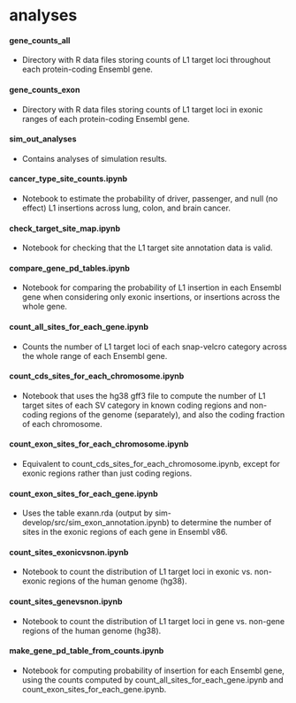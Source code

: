 # analyses

#### gene_counts_all
* Directory with R data files storing counts of L1 target loci throughout each protein-coding Ensembl gene.

#### gene_counts_exon
* Directory with R data files storing counts of L1 target loci in exonic ranges of each protein-coding Ensembl gene.

#### sim_out_analyses
* Contains analyses of simulation results.

#### cancer_type_site_counts.ipynb
* Notebook to estimate the probability of driver, passenger, and null (no effect) L1 insertions across lung, colon, and brain cancer.

#### check_target_site_map.ipynb
* Notebook for checking that the L1 target site annotation data is valid.

#### compare_gene_pd_tables.ipynb
* Notebook for comparing the probability of L1 insertion in each Ensembl gene when considering only exonic insertions, or insertions across the whole gene.

#### count_all_sites_for_each_gene.ipynb
* Counts the number of L1 target loci of each snap-velcro category across the whole range of each Ensembl gene.

#### count_cds_sites_for_each_chromosome.ipynb
* Notebook that uses the hg38 gff3 file to compute the number of L1 target sites of each SV category in known coding regions and non-coding regions of the genome (separately), and also the coding fraction of each chromosome.

#### count_exon_sites_for_each_chromosome.ipynb
* Equivalent to count_cds_sites_for_each_chromosome.ipynb, except for exonic regions rather than just coding regions.

#### count_exon_sites_for_each_gene.ipynb
* Uses the table exann.rda (output by sim-develop/src/sim_exon_annotation.ipynb) to determine the number of sites in the exonic regions of each gene in Ensembl v86.

#### count_sites_exonicvsnon.ipynb
* Notebook to count the distribution of L1 target loci in exonic vs. non-exonic regions of the human genome (hg38).

#### count_sites_genevsnon.ipynb
* Notebook to count the distribution of L1 target loci in gene vs. non-gene regions of the human genome (hg38).

#### make_gene_pd_table_from_counts.ipynb
* Notebook for computing probability of insertion for each Ensembl gene, using the counts computed by count_all_sites_for_each_gene.ipynb and count_exon_sites_for_each_gene.ipynb.
